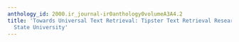 ```yaml
---
anthology_id: 2000.ir_journal-ir0anthology0volumeA3A4.2
title: 'Towards Universal Text Retrieval: Tipster Text Retrieval Research at New Mexico
  State University'
---
```

